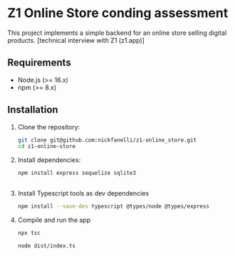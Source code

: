# Z1 Online Store conding assessment

This project implements a simple backend for an online store selling digital products.
[technical interview with Z1 (z1.app)]

## Requirements

- Node.js (>= 16.x)
- npm (>= 8.x)

## Installation

1. Clone the repository:
   ```bash
   git clone git@github.com:nickfanelli/z1-online_store.git
   cd z1-online-store

2. Install dependencies:
   ```bash
   npm install express sequelize sqlite3
 
3. Install Typescript tools as dev dependencies
   ```bash
   npm install --save-dev typescript @types/node @types/express

4. Compile and run the app
   ```bash
   npx tsc
   ```

   ```bash
   node dist/index.ts